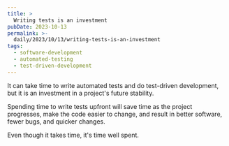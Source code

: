 ```yaml
---
title: >
  Writing tests is an investment
pubDate: 2023-10-13
permalink: >-
  daily/2023/10/13/writing-tests-is-an-investment
tags:
  - software-development
  - automated-testing
  - test-driven-development
---
```


It can take time to write automated tests and do test-driven development, but it is an investment in a project's future stability.

Spending time to write tests upfront will save time as the project progresses, make the code easier to change, and result in better software, fewer bugs, and quicker changes.

Even though it takes time, it's time well spent.

